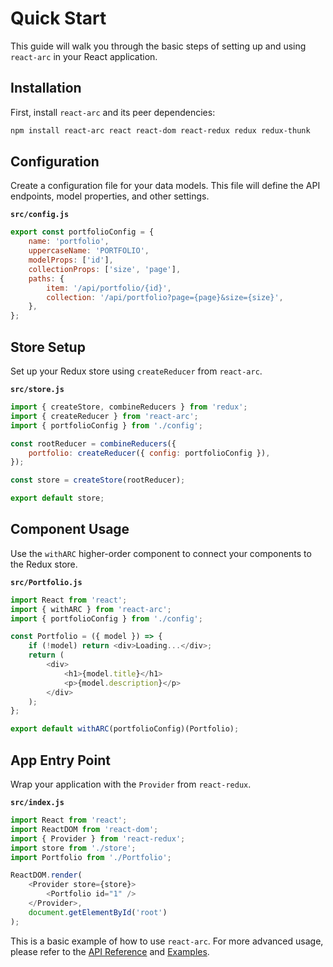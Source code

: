 
# Quick Start

This guide will walk you through the basic steps of setting up and using `react-arc` in your React application.

## Installation

First, install `react-arc` and its peer dependencies:

```bash
npm install react-arc react react-dom react-redux redux redux-thunk
```

## Configuration

Create a configuration file for your data models. This file will define the API endpoints, model properties, and other settings.

**`src/config.js`**

```javascript
export const portfolioConfig = {
    name: 'portfolio',
    uppercaseName: 'PORTFOLIO',
    modelProps: ['id'],
    collectionProps: ['size', 'page'],
    paths: {
        item: '/api/portfolio/{id}',
        collection: '/api/portfolio?page={page}&size={size}',
    },
};
```

## Store Setup

Set up your Redux store using `createReducer` from `react-arc`.

**`src/store.js`**

```javascript
import { createStore, combineReducers } from 'redux';
import { createReducer } from 'react-arc';
import { portfolioConfig } from './config';

const rootReducer = combineReducers({
    portfolio: createReducer({ config: portfolioConfig }),
});

const store = createStore(rootReducer);

export default store;
```

## Component Usage

Use the `withARC` higher-order component to connect your components to the Redux store.

**`src/Portfolio.js`**

```javascript
import React from 'react';
import { withARC } from 'react-arc';
import { portfolioConfig } from './config';

const Portfolio = ({ model }) => {
    if (!model) return <div>Loading...</div>;
    return (
        <div>
            <h1>{model.title}</h1>
            <p>{model.description}</p>
        </div>
    );
};

export default withARC(portfolioConfig)(Portfolio);
```

## App Entry Point

Wrap your application with the `Provider` from `react-redux`.

**`src/index.js`**

```javascript
import React from 'react';
import ReactDOM from 'react-dom';
import { Provider } from 'react-redux';
import store from './store';
import Portfolio from './Portfolio';

ReactDOM.render(
    <Provider store={store}>
        <Portfolio id="1" />
    </Provider>,
    document.getElementById('root')
);
```

This is a basic example of how to use `react-arc`. For more advanced usage, please refer to the [API Reference](./APIReference.md) and [Examples](./Examples.md).
